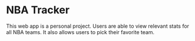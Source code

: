 <h1>NBA Tracker</h1>

This web app is a personal project. Users are able to view relevant stats for all NBA teams. It also allows users to pick their favorite team.
